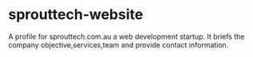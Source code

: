 # sprouttech-website
A profile for sprouttech.com.au a web development startup. It briefs the company objective,services,team and provide contact information.
